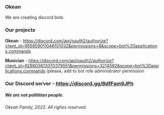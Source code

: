 ### Okean

We are creating discord bots.

### Our projects

**Okean** - https://discord.com/api/oauth2/authorize?client_id=955859011046101032&permissions=8&scope=bot%20applications.commands

**Musician** - https://discord.com/api/oauth2/authorize?client_id=929803812070379551&permissions=3214592&scope=bot%20applications.commands (please, add to bot role administrator permission

### Our Discord server - https://discord.gg/BdfFam9JPh

##### We are not polititian people.

###### Okean Family, 2022. All righes reserved.

